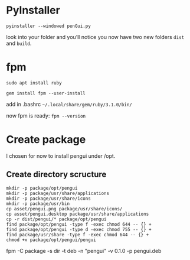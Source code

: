 # PyInstaller

`pyinstaller --windowed penGui.py`

look into your folder and you’ll notice you now have two new folders `dist` and `build`.

# fpm

`sudo apt install ruby`

`gem install fpm --user-install`

add in .bashrc
`~/.local/share/gem/ruby/3.1.0/bin/`

now fpm is ready:
`fpm --version`

# Create package
I chosen for now to install pengui under /opt.

## Create directory scructure
```
mkdir -p package/opt/pengui
mkdir -p package/usr/share/applications
mkdir -p package/usr/share/icons
mkdir -p package/usr/bin
cp asset/pengui.png package/usr/share/icons/
cp asset/pengui.desktop package/usr/share/applications
cp -r dist/pengui/* package/opt/pengui
find package/opt/pengui -type f -exec chmod 644 -- {} +
find package/opt/pengui -type d -exec chmod 755 -- {} +
find package/usr/share -type f -exec chmod 644 -- {} +
chmod +x package/opt/pengui/pengui
```
fpm -C package -s dir -t deb -n "pengui" -v 0.1.0 -p pengui.deb
